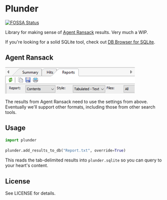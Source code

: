# Plunder
[![FOSSA Status](https://app.fossa.io/api/projects/git%2Bgithub.com%2Fbergren2%2Fplunder.svg?type=shield)](https://app.fossa.io/projects/git%2Bgithub.com%2Fbergren2%2Fplunder?ref=badge_shield)


Library for making sense of [Agent Ransack](https://www.mythicsoft.com/agentransack) results. Very much a WIP.

If you're looking for a solid SQLite tool, check out [DB Browser for SQLite](http://sqlitebrowser.org/).

## Agent Ransack

![](ransack_instructions.png)

The results from Agent Ransack need to use the settings from above. Eventually we'll support other formats,
including those from other search tools.

## Usage

```python
import plunder

plunder.add_results_to_db("Report.txt", override=True)
```

This reads the tab-delimited results into `plunder.sqlite` so you can query to your heart's content.

## License

See LICENSE for details.
